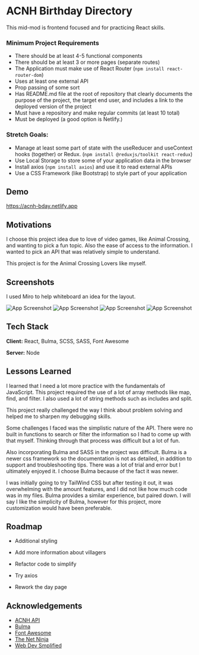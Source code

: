 
# ACNH Birthday Directory

This mid-mod is frontend focused and for practicing React skills.

### Minimum Project Requirements
- There should be at least 4-5 functional components
- There should be at least 3 or more pages (separate routes)
- The Application must make use of React Router (`npm install react-router-dom`)
- Uses at least one external API 
- Prop passing of some sort
- Has README.md file at the root of repository that clearly documents the purpose of the project, the target end user, and includes a link to the deployed version of the project
- Must have a repository and make regular commits (at least 10 total)
- Must be deployed (a good option is Netlify.)

### Stretch Goals:
- Manage at least some part of state with the useReducer and useContext hooks (together) or Redux. (`npm install @reduxjs/toolkit react-redux`) 
- Use Local Storage to store some of your application data in the browser
- Install axios (`npm install axios`) and use it to read external APIs
- Use a CSS Framework (like Bootstrap) to style part of your application

## Demo

https://acnh-bday.netlify.app

## Motivations

I choose this project idea due to love of video games, like Animal Crossing, and wanting to pick a fun topic. Also the ease of access to the information. I wanted to pick an API that was relatively simple to understand.

This project is for the Animal Crossing Lovers like myself.

## Screenshots
I used Miro to help whiteboard an idea for the layout.

![App Screenshot](https://i.imgur.com/ED5iqWhl.png)
![App Screenshot](https://i.imgur.com/jcbdDeNl.png)
![App Screenshot](https://i.imgur.com/fJnc8hDl.png)
![App Screenshot](https://i.imgur.com/zKsOITxl.png)


## Tech Stack

**Client:** React, Bulma, SCSS, SASS, Font Awesome

**Server:** Node


## Lessons Learned

I learned that I need a lot more practice with the fundamentals of JavaScript. This project required the use of a lot of array methods like map, find, and filter. I also used a lot of string methods such as includes and split.

This project really challenged the way I think about problem solving and helped me to sharpen my debugging skills.

Some challenges I faced was the simplistic nature of the API. There were no built in functions to search or filter the information so I had to come up with that myself. Thinking through that process was difficult but a lot of fun.

Also incorporating Bulma and SASS in the project was difficult. Bulma is a newer css framework so the documentation is not as detailed, in addition to support and troubleshooting tips. There was a lot of trial and error but I ultimately enjoyed it. I choose Bulma because of the fact it was newer.

I was initially going to try TailWind CSS but after testing it out, it was overwhelming with the amount features, and I did not like how much code was in my files. Bulma provides a similar experience, but paired down. I will say I like the simplicity of Bulma, however for this project, more customization would have been preferable.


## Roadmap

- Additional styling

- Add more information about villagers

- Refactor code to simplify

- Try axios

- Rework the day page


## Acknowledgements

 - [ACNH API](https://acnhapi.com/)
 - [Bulma](https://bulma.io/)
 - [Font Awesome](https://fontawesome.com/)
 - [The Net Ninja](https://www.youtube.com/c/TheNetNinja)
 - [Web Dev Smplified](https://www.youtube.com/c/TheNetNinja)


